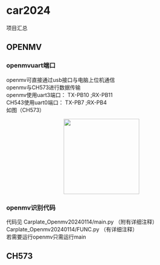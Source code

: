 # car2024
项目汇总
## OPENMV
### openmvuart端口  

openmv可直接通过usb接口与电脑上位机通信  
openmv与CH573进行数据传输  
  openmv使用uart3端口： TX-PB10 ;RX-PB11  
  CH543使用uart0端口：  TX-PB7 ;RX-PB4  
  如图（CH573）  
  <div align=center>
  <img src="https://github.com/goodxiaoma/CAR/blob/main/%E5%AE%9E%E7%89%A9%E5%9B%BE/CH573.JPG" width="200"> 
  </div>
  
### openmv识别代码

代码见 Carplate_Openmv20240114/main.py （附有详细注释）  Carplate_Openmv20240114/FUNC.py  （有详细注释）  
若需要运行openmv只需运行main  

## CH573
### 
